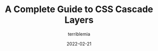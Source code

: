 ---
author: terriblemia
date: 2022-02-21
publisher: css
tags:
  - css
  - cascade
target_url: https://css-tricks.com/css-cascade-layers/
title: A Complete Guide to CSS Cascade Layers
---